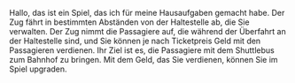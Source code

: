 Hallo, das ist ein Spiel, das ich für meine Hausaufgaben gemacht habe.
Der Zug fährt in bestimmten Abständen von der Haltestelle ab, die Sie verwalten.
Der Zug nimmt die Passagiere auf, die während der Überfahrt an der Haltestelle sind, und Sie können je nach Ticketpreis Geld mit den Passagieren verdienen.
Ihr Ziel ist es, die Passagiere mit dem Shuttlebus zum Bahnhof zu bringen. Mit dem Geld, das Sie verdienen, können Sie im Spiel upgraden.
